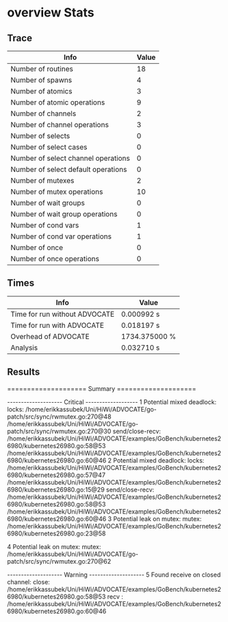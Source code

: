 # overview Stats

## Trace
| Info | Value |
| - | - |
| Number of routines | 18 |
| Number of spawns | 4 |
| Number of atomics | 3 |
| Number of atomic operations | 9 |
| Number of channels | 2 |
| Number of channel operations | 3 |
| Number of selects | 0 |
| Number of select cases | 0 |
| Number of select channel operations | 0 |
| Number of select default operations | 0 |
| Number of mutexes | 2 |
| Number of mutex operations | 10 |
| Number of wait groups | 0 |
| Number of wait group operations | 0 |
| Number of cond vars | 1 |
| Number of cond var operations | 1 |
| Number of once | 0| 
| Number of once operations | 0 |


## Times
| Info | Value |
| - | - |
| Time for run without ADVOCATE | 0.000992 s |
| Time for run with ADVOCATE | 0.018197 s |
| Overhead of ADVOCATE | 1734.375000 % |
| Analysis | 0.032710 s |


## Results
==================== Summary ====================

-------------------- Critical -------------------
1 Potential mixed deadlock:
	locks: 
		/home/erikkassubek/Uni/HiWi/ADVOCATE/go-patch/src/sync/rwmutex.go:270@48
		/home/erikkassubek/Uni/HiWi/ADVOCATE/go-patch/src/sync/rwmutex.go:270@30
	send/close-recv: 
		/home/erikkassubek/Uni/HiWi/ADVOCATE/examples/GoBench/kubernetes26980/kubernetes26980.go:58@53
		/home/erikkassubek/Uni/HiWi/ADVOCATE/examples/GoBench/kubernetes26980/kubernetes26980.go:60@46
2 Potential mixed deadlock:
	locks: 
		/home/erikkassubek/Uni/HiWi/ADVOCATE/examples/GoBench/kubernetes26980/kubernetes26980.go:57@47
		/home/erikkassubek/Uni/HiWi/ADVOCATE/examples/GoBench/kubernetes26980/kubernetes26980.go:15@29
	send/close-recv: 
		/home/erikkassubek/Uni/HiWi/ADVOCATE/examples/GoBench/kubernetes26980/kubernetes26980.go:58@53
		/home/erikkassubek/Uni/HiWi/ADVOCATE/examples/GoBench/kubernetes26980/kubernetes26980.go:60@46
3 Potential leak on mutex:
	mutex: /home/erikkassubek/Uni/HiWi/ADVOCATE/examples/GoBench/kubernetes26980/kubernetes26980.go:23@58
	
4 Potential leak on mutex:
	mutex: /home/erikkassubek/Uni/HiWi/ADVOCATE/go-patch/src/sync/rwmutex.go:270@62
	
-------------------- Warning --------------------
5 Found receive on closed channel:
	close: /home/erikkassubek/Uni/HiWi/ADVOCATE/examples/GoBench/kubernetes26980/kubernetes26980.go:58@53
	recv : /home/erikkassubek/Uni/HiWi/ADVOCATE/examples/GoBench/kubernetes26980/kubernetes26980.go:60@46
